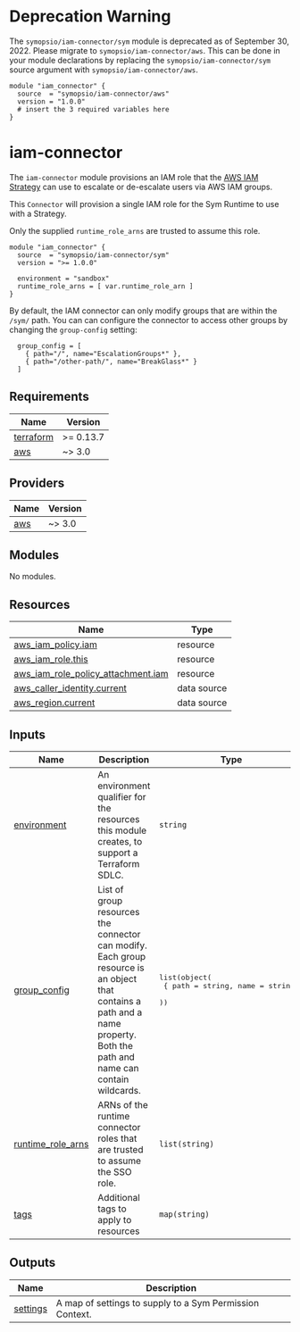 # Deprecation Warning
The `symopsio/iam-connector/sym` module is deprecated as of September 30, 2022. Please migrate to `symopsio/iam-connector/aws`. This can be done in your module declarations by replacing the `symopsio/iam-connector/sym` source argument with `symopsio/iam-connector/aws`.

```
module "iam_connector" {
  source  = "symopsio/iam-connector/aws"
  version = "1.0.0"
  # insert the 3 required variables here
}
```

# iam-connector

The `iam-connector` module provisions an IAM role that the [AWS IAM Strategy](https://docs.symops.com/docs/aws-iam) can use to escalate or de-escalate users via AWS IAM groups.

This `Connector` will provision a single IAM role for the Sym Runtime to use with a Strategy.

Only the supplied `runtime_role_arns` are trusted to assume this role.

```hcl
module "iam_connector" {
  source  = "symopsio/iam-connector/sym"
  version = ">= 1.0.0"

  environment = "sandbox"
  runtime_role_arns = [ var.runtime_role_arn ]
}
```

By default, the IAM connector can only modify groups that are within the `/sym/` path. You can can configure the connector to access other groups by changing the `group-config` setting:

```hcl
  group_config = [
    { path="/", name="EscalationGroups*" },
    { path="/other-path/", name="BreakGlass*" }
  ]
```

<!-- BEGIN_TF_DOCS -->
## Requirements

| Name | Version |
|------|---------|
| <a name="requirement_terraform"></a> [terraform](#requirement\_terraform) | >= 0.13.7 |
| <a name="requirement_aws"></a> [aws](#requirement\_aws) | ~> 3.0 |

## Providers

| Name | Version |
|------|---------|
| <a name="provider_aws"></a> [aws](#provider\_aws) | ~> 3.0 |

## Modules

No modules.

## Resources

| Name | Type |
|------|------|
| [aws_iam_policy.iam](https://registry.terraform.io/providers/hashicorp/aws/latest/docs/resources/iam_policy) | resource |
| [aws_iam_role.this](https://registry.terraform.io/providers/hashicorp/aws/latest/docs/resources/iam_role) | resource |
| [aws_iam_role_policy_attachment.iam](https://registry.terraform.io/providers/hashicorp/aws/latest/docs/resources/iam_role_policy_attachment) | resource |
| [aws_caller_identity.current](https://registry.terraform.io/providers/hashicorp/aws/latest/docs/data-sources/caller_identity) | data source |
| [aws_region.current](https://registry.terraform.io/providers/hashicorp/aws/latest/docs/data-sources/region) | data source |

## Inputs

| Name | Description | Type | Default | Required |
|------|-------------|------|---------|:--------:|
| <a name="input_environment"></a> [environment](#input\_environment) | An environment qualifier for the resources this module creates, to support a Terraform SDLC. | `string` | n/a | yes |
| <a name="input_group_config"></a> [group\_config](#input\_group\_config) | List of group resources the connector can modify. Each group resource is an object that contains a path and a name property. Both the path and name can contain wildcards. | <pre>list(object(<br>    { path = string, name = string }<br>  ))</pre> | <pre>[<br>  {<br>    "name": "*",<br>    "path": "/sym/"<br>  }<br>]</pre> | no |
| <a name="input_runtime_role_arns"></a> [runtime\_role\_arns](#input\_runtime\_role\_arns) | ARNs of the runtime connector roles that are trusted to assume the SSO role. | `list(string)` | n/a | yes |
| <a name="input_tags"></a> [tags](#input\_tags) | Additional tags to apply to resources | `map(string)` | `{}` | no |

## Outputs

| Name | Description |
|------|-------------|
| <a name="output_settings"></a> [settings](#output\_settings) | A map of settings to supply to a Sym Permission Context. |
<!-- END_TF_DOCS -->
